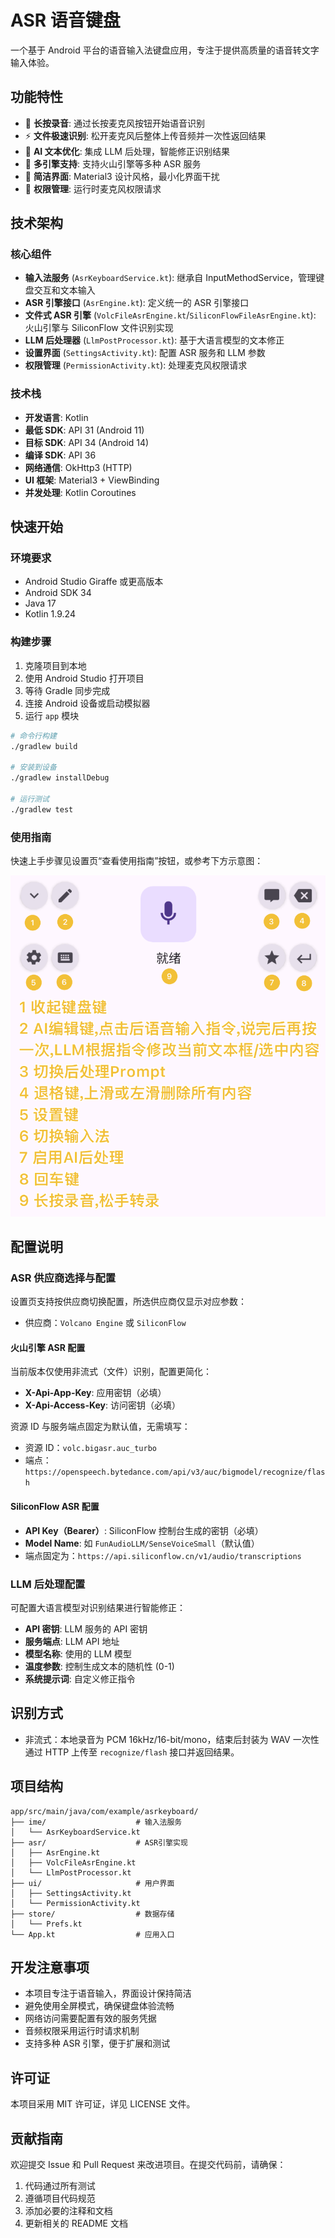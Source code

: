 # ASR 语音键盘

一个基于 Android 平台的语音输入法键盘应用，专注于提供高质量的语音转文字输入体验。

## 功能特性

- 🎤 **长按录音**: 通过长按麦克风按钮开始语音识别
- ⚡ **文件极速识别**: 松开麦克风后整体上传音频并一次性返回结果
- 🧠 **AI 文本优化**: 集成 LLM 后处理，智能修正识别结果
- 🔧 **多引擎支持**: 支持火山引擎等多种 ASR 服务
- 📱 **简洁界面**: Material3 设计风格，最小化界面干扰
- 🔐 **权限管理**: 运行时麦克风权限请求

## 技术架构

### 核心组件

- **输入法服务** (`AsrKeyboardService.kt`): 继承自 InputMethodService，管理键盘交互和文本输入
- **ASR 引擎接口** (`AsrEngine.kt`): 定义统一的 ASR 引擎接口
- **文件式 ASR 引擎** (`VolcFileAsrEngine.kt`/`SiliconFlowFileAsrEngine.kt`): 火山引擎与 SiliconFlow 文件识别实现
- **LLM 后处理器** (`LlmPostProcessor.kt`): 基于大语言模型的文本修正
- **设置界面** (`SettingsActivity.kt`): 配置 ASR 服务和 LLM 参数
- **权限管理** (`PermissionActivity.kt`): 处理麦克风权限请求

### 技术栈

- **开发语言**: Kotlin
- **最低 SDK**: API 31 (Android 11)
- **目标 SDK**: API 34 (Android 14)
- **编译 SDK**: API 36
- **网络通信**: OkHttp3 (HTTP)
- **UI 框架**: Material3 + ViewBinding
- **并发处理**: Kotlin Coroutines

## 快速开始

### 环境要求

- Android Studio Giraffe 或更高版本
- Android SDK 34
- Java 17
- Kotlin 1.9.24

### 构建步骤

1. 克隆项目到本地
2. 使用 Android Studio 打开项目
3. 等待 Gradle 同步完成
4. 连接 Android 设备或启动模拟器
5. 运行 `app` 模块

```bash
# 命令行构建
./gradlew build

# 安装到设备
./gradlew installDebug

# 运行测试
./gradlew test
```

### 使用指南

快速上手步骤见设置页“查看使用指南”按钮，或参考下方示意图：

![ASR Keyboard 使用教程](app/src/main/res/drawable-nodpi/instruct.png)

## 配置说明

### ASR 供应商选择与配置

设置页支持按供应商切换配置，所选供应商仅显示对应参数：

- 供应商：`Volcano Engine` 或 `SiliconFlow`

#### 火山引擎 ASR 配置

当前版本仅使用非流式（文件）识别，配置更简化：

- **X-Api-App-Key**: 应用密钥（必填）
- **X-Api-Access-Key**: 访问密钥（必填）

资源 ID 与服务端点固定为默认值，无需填写：

- 资源 ID：`volc.bigasr.auc_turbo`
- 端点：`https://openspeech.bytedance.com/api/v3/auc/bigmodel/recognize/flash`

#### SiliconFlow ASR 配置

- **API Key（Bearer）**: SiliconFlow 控制台生成的密钥（必填）
- **Model Name**: 如 `FunAudioLLM/SenseVoiceSmall`（默认值）
- 端点固定为：`https://api.siliconflow.cn/v1/audio/transcriptions`

### LLM 后处理配置

可配置大语言模型对识别结果进行智能修正：

- **API 密钥**: LLM 服务的 API 密钥
- **服务端点**: LLM API 地址
- **模型名称**: 使用的 LLM 模型
- **温度参数**: 控制生成文本的随机性 (0-1)
- **系统提示词**: 自定义修正指令

## 识别方式

- 非流式：本地录音为 PCM 16kHz/16-bit/mono，结束后封装为 WAV 一次性通过 HTTP 上传至 `recognize/flash` 接口并返回结果。

## 项目结构

```
app/src/main/java/com/example/asrkeyboard/
├── ime/                    # 输入法服务
│   └── AsrKeyboardService.kt
├── asr/                    # ASR引擎实现
│   ├── AsrEngine.kt
│   ├── VolcFileAsrEngine.kt
│   └── LlmPostProcessor.kt
├── ui/                     # 用户界面
│   ├── SettingsActivity.kt
│   └── PermissionActivity.kt
├── store/                  # 数据存储
│   └── Prefs.kt
└── App.kt                  # 应用入口
```

## 开发注意事项

- 本项目专注于语音输入，界面设计保持简洁
- 避免使用全屏模式，确保键盘体验流畅
- 网络访问需要配置有效的服务凭据
- 音频权限采用运行时请求机制
- 支持多种 ASR 引擎，便于扩展和测试

## 许可证

本项目采用 MIT 许可证，详见 LICENSE 文件。

## 贡献指南

欢迎提交 Issue 和 Pull Request 来改进项目。在提交代码前，请确保：

1. 代码通过所有测试
2. 遵循项目代码规范
3. 添加必要的注释和文档
4. 更新相关的 README 文档
